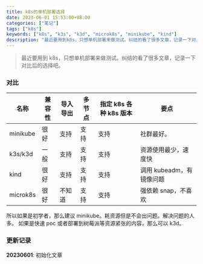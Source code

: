 ```yaml
---
title: k8s的单机部署选择
date: 2023-06-01 15:53:00+08:00
categories: ["笔记"]
tags: ["k8s"]
keywords: ["k8s", "k3s", "k3d", "microk8s", "minikube", "kind"]
description: "最近要用到k8s，只想单机部署来做测试。纠结的看了很多文章，记录一下对比后的选择吧"
---
```


> 最近要用到 k8s，只想单机部署来做测试。纠结的看了很多文章，记录一下对比后的选择吧。

### 对比

| 名称     | 兼容性 | 导入导出 | 多节点 | 指定 k8s 各种 k8s 版本 | 要点                     |
| -------- | ------ | -------- | ------ | ---------------------- | ------------------------ |
| minikube | 很好   | 支持     | 支持   | 支持                   | 社群最好。               |
| k3s/k3d  | 一般   | 支持     | 支持   | 支持                   | 资源使用最少，速度快     |
| kind     | 很好   | 支持     | 支持   | 支持                   | 调用 kubeadm，有镜像问题 |
| microk8s | 很好   | 不知道   | 支持   | 支持                   | 强依赖 snap，不喜欢      |

所以如果是初学者，那么建议 minikube。耗资源但是不会出问题。解决问题的人多。
如果是快速 poc 或者部署到树莓派等资源紧张的内容，那么可以 k3d。

### 更新记录

**20230601**: 初始化文章
